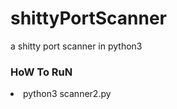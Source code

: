 # shittyPortScanner
a shitty port scanner in python3


<h3>HoW To RuN</h3>
<li>python3 scanner2.py <target_ip></li>
